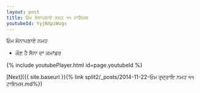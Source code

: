 ```yaml
---
layout: post
title: ਓਮ ਸੇਨਾਪਠਾਏ ਨਮਹ ੧੧ ਟਾਇਮਸ
youtubeId: YyjNXpzWugs
---
```

 
 
 ਓਮ ਸੇਨਾਪਠਾਏ ਨਮਹ  
 
 -  ਕੌਣ ਹੈ ਸੈਨਾ ਦਾ ਕਮਾਂਡਰ 
 
  
 
  
 
 
 
 
 
 


{% include youtubePlayer.html id=page.youtubeId %}
 
[Next]({{ site.baseurl }}{% link  split2/_posts/2014-11-22-ਓਮ ਰੁਦ੍ਰਾਇ ਨਮਹ ੧੧ ਟਾਇਮਸ.md%})
 
